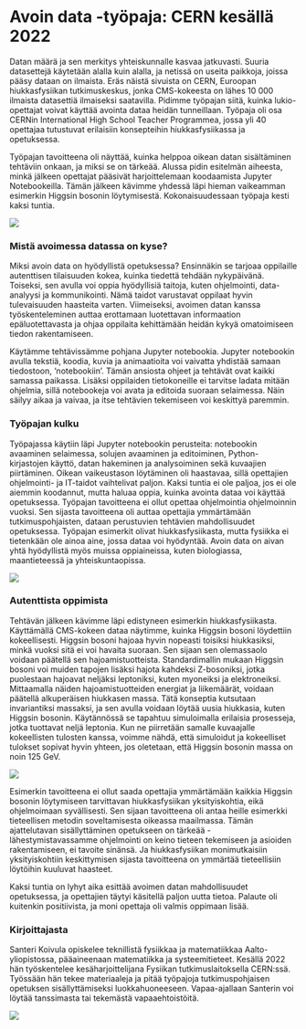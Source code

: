 
# Avoin data -työpaja: CERN kesällä 2022

Datan määrä ja sen merkitys yhteiskunnalle kasvaa jatkuvasti. Suuria datasettejä käytetään alalla kuin alalla, ja netissä on useita paikkoja, joissa pääsy dataan on ilmaista. Eräs näistä sivuista on CERN, Euroopan hiukkasfysiikan tutkimuskeskus, jonka CMS-kokeesta on lähes 10 000 ilmaista datasettiä ilmaiseksi saatavilla. Pidimme työpajan siitä, kuinka lukio-opettajat voivat käyttää avointa dataa heidän tunneillaan. Työpaja oli osa CERNin International High School Teacher Programmea, jossa yli 40 opettajaa tutustuvat erilaisiin konsepteihin hiukkasfysiikassa ja opetuksessa.

Työpajan tavoitteena oli näyttää, kuinka helppoa oikean datan sisältäminen tehtäviin onkaan, ja miksi se on tärkeää. Alussa pidin esitelmän aiheesta, minkä jälkeen opettajat pääsivät harjoittelemaan koodaamista Jupyter Notebookeilla. Tämän jälkeen kävimme yhdessä läpi hieman vaikeamman esimerkin Higgsin bosonin löytymisestä. Kokonaisuudessaan työpaja kesti kaksi tuntia.

![](https://lh6.googleusercontent.com/mCS9D9hZZjMJ19tqKORG1KTaQKpUuwU5u7QRXg8B6tAdmiOSPhARPK7BUV8ymVdSoWuf28yHhUuHmYwJ_ukUw1uG_hj8omyyViFlmuf89pYTsLxHmeGk4jsJayWDL5vTbkItuJSHHwfKgvYYMJqWYUM)

  
### Mistä avoimessa datassa on kyse?
Miksi avoin data on hyödyllistä opetuksessa? Ensinnäkin se tarjoaa oppilaille autenttisen tilaisuuden kokea, kuinka tiedettä tehdään nykypäivänä. Toiseksi, sen avulla voi oppia hyödyllisiä taitoja, kuten ohjelmointi, data-analyysi ja kommunikointi. Nämä taidot varustavat oppilaat hyvin tulevaisuuden haasteita varten. Viimeiseksi, avoimen datan kanssa työskenteleminen auttaa erottamaan luotettavan informaation epäluotettavasta ja ohjaa oppilaita kehittämään heidän kykyä omatoimiseen tiedon rakentamiseen.

Käytämme tehtävissämme pohjana Jupyter notebookia. Jupyter notebookin avulla tekstiä, koodia, kuvia ja animaatioita voi vaivatta yhdistää samaan tiedostoon, ‘notebookiin’. Tämän ansiosta ohjeet ja tehtävät ovat kaikki samassa paikassa. Lisäksi oppilaiden tietokoneille ei tarvitse ladata mitään ohjelmia, sillä notebookeja voi avata ja editoida suoraan selaimessa. Näin säilyy aikaa ja vaivaa, ja itse tehtävien tekemiseen voi keskittyä paremmin.

### Työpajan kulku

Työpajassa käytiin läpi Jupyter notebookin perusteita: notebookin avaaminen selaimessa, solujen avaaminen ja editoiminen, Python-kirjastojen käyttö, datan hakeminen ja analysoiminen sekä kuvaajien piirtäminen. Oikean vaikeustason löytäminen oli haastavaa, sillä opettajien ohjelmointi- ja IT-taidot vaihtelivat paljon. Kaksi tuntia ei ole paljoa, jos ei ole aiemmin koodannut, mutta haluaa oppia, kuinka avointa dataa voi käyttää opetuksessa. Työpajan tavoitteena ei ollut opettaa ohjelmointia ohjelmoinnin vuoksi. Sen sijasta tavoitteena oli auttaa opettajia ymmärtämään tutkimuspohjaisten, dataan perustuvien tehtävien mahdollisuudet opetuksessa. Työpajan esimerkit olivat hiukkasfysiikasta, mutta fysiikka ei tietenkään ole ainoa aine, jossa dataa voi hyödyntää. Avoin data on aivan yhtä hyödyllistä myös muissa oppiaineissa, kuten biologiassa, maantieteessä ja yhteiskuntaopissa. 

![](https://lh6.googleusercontent.com/SOlmlL-y9RiDW-pdRs_JD3c3FAf-xWYtBmyz2uAG3BHAjHyAbBqF7quIahoYiQm1actmXsHP075E7xaK-nWH82xvQxzg3pjp7lD3HzBu9HUmynSaFP-1rdvn1-Yj4qPoXMMZkR5JANpJoyjPOr484ao)

### Autenttista oppimista

Tehtävän jälkeen kävimme läpi edistyneen esimerkin hiukkasfysiikasta. Käyttämällä CMS-kokeen dataa näytimme, kuinka Higgsin bosoni löydettiin kokeellisesti. Higgsin bosoni hajoaa hyvin nopeasti toisiksi hiukkasiksi, minkä vuoksi sitä ei voi havaita suoraan. Sen sijaan sen olemassaolo voidaan päätellä sen hajoamistuotteista. Standardimallin mukaan Higgsin bosoni voi muiden tapojen lisäksi hajota kahdeksi Z-bosoniksi, jotka puolestaan hajoavat neljäksi leptoniksi, kuten myoneiksi ja elektroneiksi. Mittaamalla näiden hajoamistuotteiden energiat ja liikemäärät, voidaan päätellä alkuperäisen hiukkasen massa. Tätä konseptia kutsutaan invariantiksi massaksi, ja sen avulla voidaan löytää uusia hiukkasia, kuten Higgsin bosonin. Käytännössä se tapahtuu simuloimalla erilaisia prosesseja, jotka tuottavat neljä leptonia. Kun ne piirretään samalle kuvaajalle kokeellisten tulosten kanssa, voimme nähdä, että simuloidut ja kokeelliset tulokset sopivat hyvin yhteen, jos oletetaan, että Higgsin bosonin massa on noin 125 GeV.

![](https://lh3.googleusercontent.com/DrfdphssGUen69jezkRQgOL9J0vZL5OIYHCLT1vCK7gZhR104o7Ibju1k-95rYlTJIcQeXaabZ7oWji1AklAlC0-z9bAGwk8n0SOVQCuMlLzTEHZcKrnX-cA0kWMbTvDmhb_eOerkKdFJbO_Cvld_CQ)

Esimerkin tavoitteena ei ollut saada opettajia ymmärtämään kaikkia Higgsin bosonin löytymiseen tarvittavan hiukkasfysiikan yksityiskohtia, eikä ohjelmoimaan syvällisesti. Sen sijaan tavoitteena oli antaa heille esimerkki tieteellisen metodin soveltamisesta oikeassa maailmassa. Tämän ajattelutavan sisällyttäminen opetukseen on tärkeää - lähestymistavassamme ohjelmointi on keino tieteen tekemiseen ja asioiden rakentamiseen, ei tavoite sinänsä. Ja hiukkasfysiikan monimutkaisiin yksityiskohtiin keskittymisen sijasta tavoitteena on ymmärtää tieteellisiin löytöihin kuuluvat haasteet.

Kaksi tuntia on lyhyt aika esittää avoimen datan mahdollisuudet opetuksessa, ja opettajien täytyi käsitellä paljon uutta tietoa. Palaute oli kuitenkin positiivista, ja moni opettaja oli valmis oppimaan lisää.

### Kirjoittajasta

Santeri Koivula opiskelee teknillistä fysiikkaa ja matematiikkaa Aalto-yliopistossa, pääaineenaan matematiikka ja systeemitieteet. Kesällä 2022 hän työskentelee kesäharjoittelijana Fysiikan tutkimuslaitoksella CERN:ssä. Työssään hän tekee materiaaleja ja pitää työpajoja tutkimuspohjaisen opetuksen sisällyttämiseksi luokkahuoneeseen. Vapaa-ajallaan Santerin voi löytää tanssimasta tai tekemästä vapaaehtoistöitä. 

![](../kuvat/SanteriK_final.jpg)
